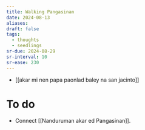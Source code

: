 ```yaml
---
title: Walking Pangasinan
date: 2024-08-13
aliases: 
draft: false
tags:
  - thoughts
  - seedlings
sr-due: 2024-08-29
sr-interval: 10
sr-ease: 230
---
```


- [[akar mi nen papa paonlad baley na san jacinto]]

# To do

- Connect [[Nanduruman akar ed Pangasinan]].